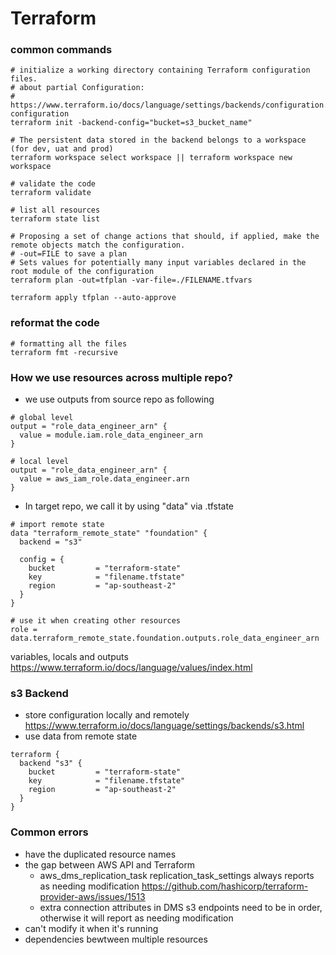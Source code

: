 # Terraform

### common commands
```
# initialize a working directory containing Terraform configuration files.
# about partial Configuration:
# https://www.terraform.io/docs/language/settings/backends/configuration.html#partial-configuration
terraform init -backend-config="bucket=s3_bucket_name"

# The persistent data stored in the backend belongs to a workspace (for dev, uat and prod)
terraform workspace select workspace || terraform workspace new workspace

# validate the code
terraform validate

# list all resources
terraform state list

# Proposing a set of change actions that should, if applied, make the remote objects match the configuration.
# -out=FILE to save a plan
# Sets values for potentially many input variables declared in the root module of the configuration
terraform plan -out=tfplan -var-file=./FILENAME.tfvars

terraform apply tfplan --auto-approve
```

### reformat the code
```
# formatting all the files
terraform fmt -recursive
```


### How we use resources across multiple repo?
- we use outputs from source repo as following
```
# global level
output = "role_data_engineer_arn" {
  value = module.iam.role_data_engineer_arn
}

# local level
output = "role_data_engineer_arn" {
  value = aws_iam_role.data_engineer.arn
}

```

- In target repo, we call it by using "data" via .tfstate 
```
# import remote state 
data "terraform_remote_state" "foundation" {
  backend = "s3"
  
  config = {
    bucket         = "terraform-state"
    key            = "filename.tfstate"
    region         = "ap-southeast-2"
  }
}

# use it when creating other resources
role = data.terraform_remote_state.foundation.outputs.role_data_engineer_arn

```

variables, locals and outputs https://www.terraform.io/docs/language/values/index.html

### s3 Backend
- store configuration locally and remotely https://www.terraform.io/docs/language/settings/backends/s3.html
- use data from remote state
```
terraform {
  backend "s3" {
    bucket         = "terraform-state"
    key            = "filename.tfstate"
    region         = "ap-southeast-2"
  }
}
```

### Common errors
- have the duplicated resource names
- the gap between AWS API and Terraform
    - aws_dms_replication_task replication_task_settings always reports as needing modification https://github.com/hashicorp/terraform-provider-aws/issues/1513
    - extra connection attributes in DMS s3 endpoints need to be in order, otherwise it will report as needing modification
- can't modify it when it's running
- dependencies bewtween multiple resources
